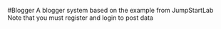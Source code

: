 #Blogger
A blogger system based on the example from JumpStartLab<br/>
Note that you must register and login to post data